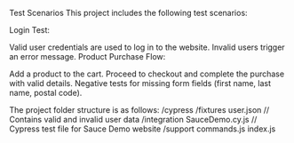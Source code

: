 Test Scenarios
This project includes the following test scenarios:

Login Test:

Valid user credentials are used to log in to the website.
Invalid users trigger an error message.
Product Purchase Flow:

Add a product to the cart.
Proceed to checkout and complete the purchase with valid details.
Negative tests for missing form fields (first name, last name, postal code).

The project folder structure is as follows:
/cypress
  /fixtures
    user.json           // Contains valid and invalid user data
  /integration
    SauceDemo.cy.js      // Cypress test file for Sauce Demo website
  /support
    commands.js
    index.js
